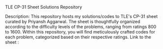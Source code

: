 TLE CP-31 Sheet Solutions Repository

Description: This repository hosts my solutions/codes to TLE's CP-31 sheet curated by Priyansh Aggarwal. The sheet is thoughtfully organized according to the difficulty levels of the problems, ranging from ratings 800 to 1600. Within this repository, you will find meticulously crafted codes for each problem, categorized based on their respective ratings.
Link to the sheet : 
